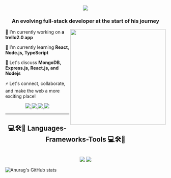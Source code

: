 <h1 align="center">
    <img src="https://readme-typing-svg.herokuapp.com/?font=Righteous&size=35&center=true&vCenter=true&width=500&height=70&duration=4000&lines=Hi+There!+👋;+I'm+Oleksandr!;" />
</h1>

<h3 align="center">An evolving full-stack developer at the start of his journey</h3>

<img align="right" src="https://media.giphy.com/media/N57KpqDb0tlWE/giphy.gif" width="300" />

<div align="left">
 
 🔭 I’m currently working on **a trello2.0 app**
 
 🌱 I’m currently learning **React, Node.js, TypeScript**

 💬 Let's discuss **MongoDB, Express.js, React.js, and Nodejs**

 ⚡ Let's connect, collaborate, and make the web a more exciting place!
 
 </div>

 <div align="center"> 
  <a href="mailto:oleksandr.moskalets.dev@gmail.com">
    <img src="https://img.shields.io/badge/Gmail-333333?style=for-the-badge&logo=gmail&logoColor=red" />
  </a>
  <a href="https://www.linkedin.com/in/oleksandr-moskalets" target="_blank">
    <img src="https://img.shields.io/badge/LinkedIn-0077B5?style=for-the-badge&logo=linkedin&logoColor=white"  />
  </a>
  <a href="https://moskaletsoleksandr.github.io/portfolio" target="_blank">
     <img src="https://img.shields.io/badge/Portfolio-FF5722?style=for-the-badge&logo=todoist&logoColor=white" />
  </a>
  <a href="https://t.me/lexandrOl" target="_blank">
     <img src="https://img.shields.io/badge/Telegram-2481cc?style=for-the-badge&logo=telegram&logoColor=white" />
  </a>
</div>

 <hr/>

 <h2 align="center">💻🛠️🧰 Languages-Frameworks-Tools 💻🛠️🧰</h2>
<br/>
<div align="center">
    <img src="https://skillicons.dev/icons?i=react,html,css,vscode,github,figma,git" />
    <img src="https://skillicons.dev/icons?i=nodejs,javascript,express,firebase,mongodb,vite,sass,styledcomponents,redux" /><br>
</div>

![Anurag's GitHub stats](https://github-readme-stats.vercel.app/api?username=MoskaletsOleksandr&show_icons=true&theme=darcula)
